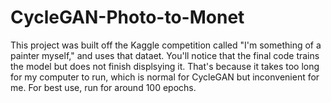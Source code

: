 # CycleGAN-Photo-to-Monet

This project was built off the Kaggle competition called "I'm something of a painter myself," and uses that dataet. 
You'll notice that the final code trains the model but does not finish displsying it. 
That's because it takes too long for my computer to run, which is normal for CycleGAN but inconvenient for me. 
For best use, run for around 100 epochs.
